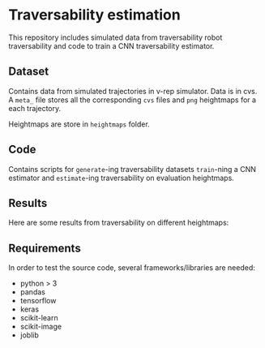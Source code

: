 # Traversability estimation

This repository includes simulated data from traversability robot traversability and code to train a CNN traversability estimator.

## Dataset

Contains data from simulated trajectories in v-rep simulator. Data is in cvs. A `meta_` file stores all the corresponding `cvs` files and `png` heightmaps for a each trajectory.

Heightmaps are store in `heightmaps` folder.

## Code

Contains scripts for `generate`-ing traversability datasets `train`-ning a CNN estimator and `estimate`-ing traversability on evaluation heightmaps.

## Results

Here are some results from traversability on different heightmaps:


## Requirements

In order to test the source code, several frameworks/libraries are needed:
- python > 3
- pandas
- tensorflow
- keras
- scikit-learn
- scikit-image
- joblib
